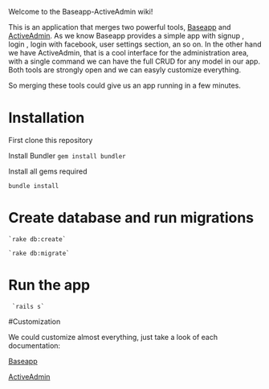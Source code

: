Welcome to the Baseapp-ActiveAdmin wiki!


This is an application that merges two powerful tools,  [Baseapp](https://github.com/renderedtext/base-app ) and [ActiveAdmin](https://github.com/gregbell/active_admin). As we know Baseapp provides a simple app with signup ,  login , login with facebook, user settings section, an so on. In the other hand we have ActiveAdmin, that is a cool interface for the administration area, with a single command we can have the full CRUD for any model in our app. Both tools are strongly open and we can easyly customize everything.


So merging these tools could give us an app running in a few minutes.


# Installation
  First clone this repository

   Install Bundler
   `gem install bundler`
  
   Install all gems required

   `bundle install`

#  Create database and run migrations

    `rake db:create`
   
    `rake db:migrate`

#  Run the app
     `rails s`



#Customization

   We could customize almost everything, just take a look of each documentation:

   [Baseapp](https://github.com/renderedtext/base-app )

   [ActiveAdmin](https://github.com/gregbell/active_admin)
  
  

  

    